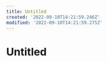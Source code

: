 ```yaml
---
title: Untitled
created: '2022-09-10T14:21:59.246Z'
modified: '2022-09-10T14:21:59.275Z'
---
```


# Untitled
